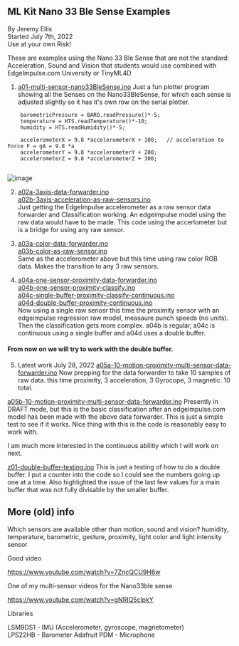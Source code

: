 ## ML Kit Nano 33 Ble Sense Examples


By Jeremy Ellis  
Started July 7th, 2022  
Use at your own Risk!  

These are examples using the Nano 33 Ble Sense that are not the standard: Acceleration, Sound and Vision
that students would use combined with EdgeImpulse.com University or TinyML4D


1. [a01-multi-sensor-nano33BleSense.ino](a01-multi-sensor-nano33BleSense.ino) 
Just a fun plotter program showing all the Senses on the Nano33BleSense, for which each sense is adjusted slightly so it has it's own row on the serial plotter.
```
    barometricPressure = BARO.readPressure()*-5;
    temperature = HTS.readTemperature()*-10;
    humidity = HTS.readHumidity()*-5;
    
    accelerometerX = 9.8 *accelerometerX + 100;   // acceleration to Force F = gA = 9.8 *a
    accelerometerY = 9.8 *accelerometerY + 200;  
    accelerometerZ = 9.8 *accelerometerZ + 300;  
    
```

![image](https://user-images.githubusercontent.com/5605614/180670985-712974c3-1347-497b-926a-25ef50b2d24a.png)




2. [a02a-3axis-data-forwarder.ino](a02a-3axis-data-forwarder.ino)   
  [a02b-3axis-acceleration-as-raw-sensors.ino](a02b-3axis-acceleration-as-raw-sensors.ino)    
  Just getting the EdgeImpulse accelerometer as a raw sensor data forwarder and Classification working. An edgeimpulse model using the raw data would have to be made. This code using the accerlometer but is a bridge for using any raw sensor. 



3. [a03a-color-data-forwarder.ino](a03a-color-data-forwarder.ino)   
  [a03b-color-as-raw-sensor.ino](a03b-color-as-raw-sensor.ino)     
 Same as the accelerometer above but this time using raw color RGB data. Makes the transition to any 3 raw sensors.


4. [a04a-one-sensor-proximity-data-forwarder.ino](a04a-one-sensor-proximity-data-forwarder.ino)  
  [a04b-one-sensor-proximity-classify.ino](a04b-one-sensor-proximity-classify.ino)  
  [a04c-single-buffer-proximity-classify-continuous.ino](a04c-single-buffer-proximity-classify-continuous.ino)  
  [a04d-double-buffer-proximity-continuous.ino](a04d-double-buffer-proximity-continuous.ino)    
Now using a single raw senosr this time the proximity sensor with an edgeimpulse regression raw model, measaure punch speeds (no units). 
Then the classification gets more complex. a04b is regular,  a04c is continuous using a single buffer and a04d uses a double buffer.

#### From now on we will try to work with the double buffer.

5. Latest work 
July 28, 2022
[a05a-10-motion-proximity-multi-sensor-data-forwarder.ino](a05a-10-motion-proximity-multi-sensor-data-forwarder.ino) Now prepping for the 
data forwarder to take 10 samples of raw data. this time proximity, 3 acceleration, 3 Gyrocope, 3 magnetic. 10 total.

[a05b-10-motion-proximity-multi-sensor-data-forwarder.ino](a05b-10-motion-proximity-multi-sensor-data-forwarder.ino) Presently in DRAFT mode, but this is the basic classification after an edgeimpulse.com model has been made with the above data forwarder. This is just a simple test to see if it works. Nice thing with this is the code is reasonably easy to work with.

I am much more interested in the continuous abilitiy which I will work on next.





[z01-double-buffer-testing.ino](z01-double-buffer-testing.ino)
This is just a testing of how to do a double buffer. I put a counter into the code so I could see the numbers going up one at a time. Also highlighted the 
issue of the last few values for a main buffer that was not fully divisable by the smaller buffer.


## More (old) info



Which sensors are available other than motion, sound and vision?
humidity, temperature, barometric, gesture, proximity, light color and light intensity sensor 


Good video

https://www.youtube.com/watch?v=7ZncQCU9H6w


One of my multi-sensor videos for the Nano33ble sense

https://www.youtube.com/watch?v=gNRIQ5clpkY



Libraries

LSM9DS1 - IMU (Accelerometer, gyroscope, magnetometer)  
LPS22HB - Barometer
Adafruit PDM - Microphone


